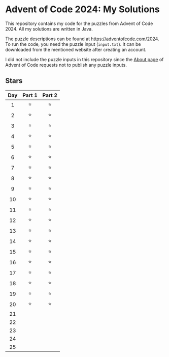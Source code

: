 # Advent of Code 2024: My Solutions

This repository contains my code for the puzzles from Advent of Code 2024. All my solutions are written in Java.

The puzzle descriptions can be found at https://adventofcode.com/2024.
To run the code, you need the puzzle input (`input.txt`). It can be downloaded from the mentioned website after creating an account.

I did not include the puzzle inputs in this repository since the [About page](https://adventofcode.com/2024/about#faq_copying) of Advent of Code requests not to publish any puzzle inputs.

## Stars
| Day   | Part 1 | Part 2 |
| :---: | :------: | :------: |
|  1 | ⭐️ | ⭐️ |
|  2 | ⭐️ | ⭐️ |
|  3 | ⭐️ | ⭐️ |
|  4 | ⭐️ | ⭐️ |
|  5 | ⭐️ | ⭐️ |
|  6 | ⭐️ | ⭐️ |
|  7 | ⭐️ | ⭐️ |
|  8 | ⭐️ | ⭐️ |
|  9 | ⭐️ | ⭐️ |
| 10 | ⭐️ | ⭐️ |
| 11 | ⭐️ | ⭐️ |
| 12 | ⭐️ | ⭐️ |
| 13 | ⭐️ | ⭐️ |
| 14 | ⭐️ | ⭐️ |
| 15 | ⭐️ | ⭐️ |
| 16 | ⭐️ | ⭐️ |
| 17 | ⭐️ | ⭐️ |
| 18 | ⭐️ | ⭐️ |
| 19 | ⭐️ | ⭐️ |
| 20 | ⭐️ | ⭐️ |
| 21 |  |  |
| 22 |  |  |
| 23 |  |  |
| 24 |  |  |
| 25 |  |  |
